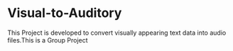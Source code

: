 # Visual-to-Auditory
This Project is developed to convert visually appearing text data into audio files.This is a Group Project
